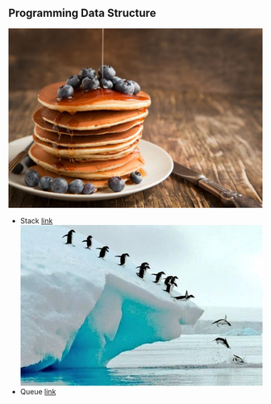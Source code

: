 ## Programming Data Structure
![Stack Image](images/pancakes-stack.jpeg)
- Stack [link](https://github.com/dchprojects/Swift_Data_Structure/blob/master/Swift_Data_Structure.playground/Sources/Stack.swift)
![Queue Image](images/queue-penguins.jpeg)
- Queue [link](https://github.com/dchprojects/Swift_Data_Structure/blob/master/Swift_Data_Structure.playground/Sources/Queue.swift)
